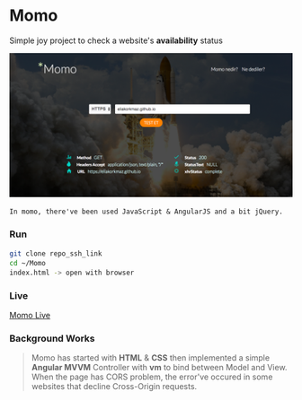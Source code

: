 # Momo
Simple joy project to check a website's **availability** status

![Screenshot](css/image/screenshot/scr.png)

```
In momo, there've been used JavaScript & AngularJS and a bit jQuery.
```

### Run 

```bash
git clone repo_ssh_link
cd ~/Momo
index.html -> open with browser
```

### Live

[Momo Live](https://momostatus.herokuapp.com/)

### Background Works 


> Momo has started with **HTML** & **CSS** then implemented a simple **Angular MVVM** Controller with **vm** to bind between Model and View. When the page has CORS problem, the error've occured in some websites that decline Cross-Origin requests.


